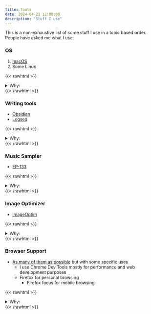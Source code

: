 ```yaml
---
title: Tools
date: 2024-04-21 12:00:00
description: "Stuff I use"
---
```


This is a non-exhaustive list of some stuff I use in a topic based order. People have asked me what I use:

### OS

1. [macOS](https://en.wikipedia.org/wiki/MacOS)
2. Some Linux

{{< rawhtml >}}
<details>
  <summary>Why:</summary>
    <ul>
    <li>With OSX and UNIX it is easy to install software and also use it for daily tasks</li>
    <li>Linux gives you extra powers in the cloud and containers and more!</li>
    <ul>
</details>
{{< /rawhtml >}}

### Writing tools

* [Obsidian](https://obsidian.md/)
* [Logseq](https://logseq.com/)

{{< rawhtml >}}
<details>
  <summary>Why:</summary>
    <ul>
    <li>Fewer distractions + Hyperlinked notes!</li>
    <ul>
</details>
{{< /rawhtml >}}

### Music Sampler

* [EP-133](https://teenage.engineering/products/ep-133)

{{< rawhtml >}}
<details>
  <summary>Why:</summary>
    <ul>
    <li>Novelty and fun!</li>
    <ul>
</details>
{{< /rawhtml >}}

### Image Optimizer 

* [ImageOptim](https://imageoptim.com/)

{{< rawhtml >}}
<details>
  <summary>Why:</summary>
    <ul>
    <li>The environment</li>
    <ul>
</details>
{{< /rawhtml >}}

### Browser Support

* [As many of them as possible](https://caniuse.com) but with some specific uses 
    *   I use Chrome Dev Tools mostly for performance and web development purposes
    *   Firefox for personal browsing
        *   Firefox focus for mobile browsing 

{{< rawhtml >}}
<details>
  <summary>Why:</summary>
    <ul>
    <li>This could be a big blog post for sure! hmmm. Cross browser support and understanding is helpful and sometime really critical.</li>
    <ul>
</details>
{{< /rawhtml >}}